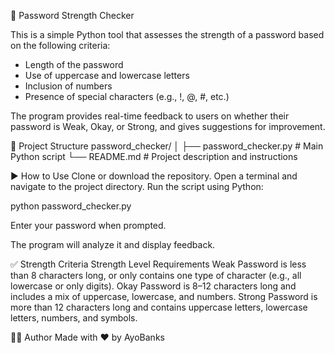 🔐 Password Strength Checker

This is a simple Python tool that assesses the strength of a password based on the following criteria:

- Length of the password
- Use of uppercase and lowercase letters
- Inclusion of numbers
- Presence of special characters (e.g., !, @, #, etc.)

The program provides real-time feedback to users on whether their password is Weak, Okay, or Strong, and gives suggestions for improvement.

📂 Project Structure
password_checker/
│
├── password_checker.py   # Main Python script
└── README.md             # Project description and instructions

▶️ How to Use
Clone or download the repository.
Open a terminal and navigate to the project directory.
Run the script using Python:

python password_checker.py

Enter your password when prompted.

The program will analyze it and display feedback.

✅ Strength Criteria
Strength Level	Requirements
Weak	Password is less than 8 characters long, or only contains one type of character (e.g., all lowercase or only digits).
Okay	Password is 8–12 characters long and includes a mix of uppercase, lowercase, and numbers.
Strong	Password is more than 12 characters long and contains uppercase letters, lowercase letters, numbers, and symbols.


👩‍💻 Author
Made with ❤️ by AyoBanks
